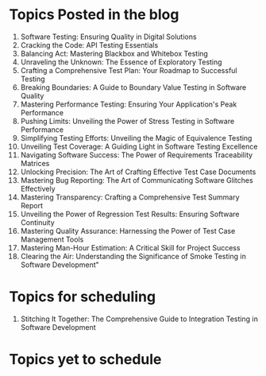 # Topics Posted in the blog
1. Software Testing: Ensuring Quality in Digital Solutions
2. Cracking the Code: API Testing Essentials
3. Balancing Act: Mastering Blackbox and Whitebox Testing
4. Unraveling the Unknown: The Essence of Exploratory Testing
5. Crafting a Comprehensive Test Plan: Your Roadmap to Successful Testing
6. Breaking Boundaries: A Guide to Boundary Value Testing in Software Quality
7. Mastering Performance Testing: Ensuring Your Application's Peak Performance
8. Pushing Limits: Unveiling the Power of Stress Testing in Software Performance
9. Simplifying Testing Efforts: Unveiling the Magic of Equivalence Testing
10. Unveiling Test Coverage: A Guiding Light in Software Testing Excellence
11. Navigating Software Success: The Power of Requirements Traceability Matrices
12. Unlocking Precision: The Art of Crafting Effective Test Case Documents
13. Mastering Bug Reporting: The Art of Communicating Software Glitches Effectively
14. Mastering Transparency: Crafting a Comprehensive Test Summary Report
15. Unveiling the Power of Regression Test Results: Ensuring Software Continuity
16. Mastering Quality Assurance: Harnessing the Power of Test Case Management Tools
17. Mastering Man-Hour Estimation: A Critical Skill for Project Success
18. Clearing the Air: Understanding the Significance of Smoke Testing in Software Development"

# Topics for scheduling
1. Stitching It Together: The Comprehensive Guide to Integration Testing in Software Development


# Topics yet to schedule